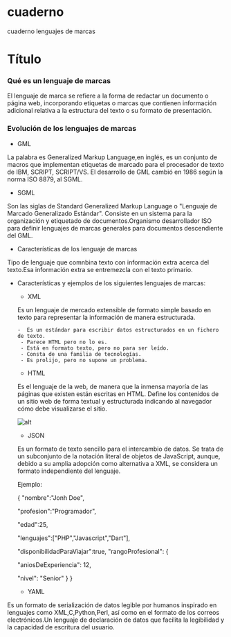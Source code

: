 # cuaderno
cuaderno lenguajes de marcas


# Título


### Qué es un lenguaje de marcas

El lenguaje de marca se refiere a la forma de redactar un documento o página web, incorporando etiquetas o marcas que contienen información adicional relativa a la estructura del texto o su formato de presentación.


### Evolución de los lenguajes de marcas


- GML


La palabra es Generalized Markup Language,en inglés, es un conjunto de macros que implementan etiquetas de marcado para el procesador de texto de IBM, SCRIPT, SCRIPT/VS.
El desarrollo de GML cambió en 1986 según la norma ISO 8879, al SGML.



- SGML


Son las siglas de Standard Generalized Markup Language o "Lenguaje de Marcado Generalizado Estándar".
Consiste en un sistema para la organización y etiquetado de documentos.Organismo desarrollador ISO para definir lenguajes de marcas generales para documentos descendiente del GML.




- Características de los lenguaje de marcas


Tipo de lenguaje que comnbina texto con información extra acerca del texto.Esa información extra se entremezcla con el texto primario.


- Características y ejemplos de los siguientes lenguajes de marcas:


    - XML
     
    Es un lenguaje de mercado extensible de formato simple basado en texto para representar la información de manera estructurada.

      -  Es un estándar para escribir datos estructurados en un fichero de texto.
       - Parece HTML pero no lo es.
       - Está en formato texto, pero no para ser leído.
       - Consta de una familia de tecnologías.
       - Es prolijo, pero no supone un problema.

    - HTML
    
    Es el lenguaje de la web, de manera que la inmensa mayoría de las páginas que existen están escritas en HTML. Define los contenidos de un sitio web de forma textual y estructurada indicando al navegador cómo debe visualizarse el sitio.

    ![alt](https://es.godaddy.com/blog/wp-content/uploads/Ejemplo-negritas-html-768x101.jpg)

    - JSON
   
   Es un formato de texto sencillo para el intercambio de datos. Se trata de un subconjunto de la notación literal de objetos de JavaScript, aunque, debido a su amplia adopción como alternativa a XML, se considera un formato independiente del lenguaje.
    
    
    Ejemplo:

    {
  "nombre":"Jonh Doe",

  "profesion":"Programador",

  "edad":25,

  "lenguajes":["PHP","Javascript","Dart"],

  "disponibilidadParaViajar":true,
  "rangoProfesional": {

  "aniosDeExperiencia": 12,

   "nivel": "Senior"
  }
}
    - YAML

Es un formato de serialización de datos legible por humanos inspirado en lenguajes como XML,C,Python,Perl, así como en el formato de los correos electrónicos.Un lenguaje de declaración de datos que facilita la legibilidad y la capacidad de escritura del usuario. 


  


